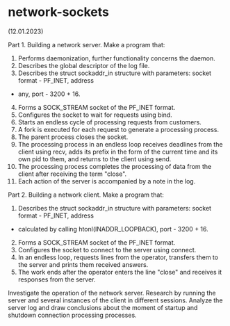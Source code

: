 # network-sockets

(12.01.2023)

Part 1. Building a network server. Make a program that: 

1. Performs daemonization, further functionality concerns the daemon. 
2. Describes the global descriptor of the log file. 
3. Describes the struct sockaddr_in structure with parameters: socket format - PF_INET, address 
- any, port - 3200 + 16. 
4. Forms a SOCK_STREAM socket of the PF_INET format. 
5. Configures the socket to wait for requests using bind.
6. Starts an endless cycle of processing requests from customers. 
7. A fork is executed for each request to generate a processing process. 
8. The parent process closes the socket. 
9. The processing process in an endless loop receives deadlines from the client using recv, 
adds its prefix in the form of the current time and its own pid to them, and returns 
to the client using send. 
10. The processing process completes the processing of data from the client after receiving the term "close". 
11. Each action of the server is accompanied by a note in the log.
  
Part 2. Building a network client. Make a program that: 

1. Describes the struct sockaddr_in structure with parameters: socket format - PF_INET, address 
- calculated by calling htonl(INADDR_LOOPBACK), port - 3200 + 16. 
2. Forms a SOCK_STREAM socket of the PF_INET format. 
3. Configures the socket to connect to the server using connect.
4. In an endless loop, requests lines from the operator, transfers them to the server and prints them 
received answers.
5. The work ends after the operator enters the line "close" and receives it 
responses from the server.

Investigate the operation of the network server. Research by running the server and several instances of the client in different sessions. Analyze the server log and draw conclusions about the moment of startup and shutdown connection processing processes.

